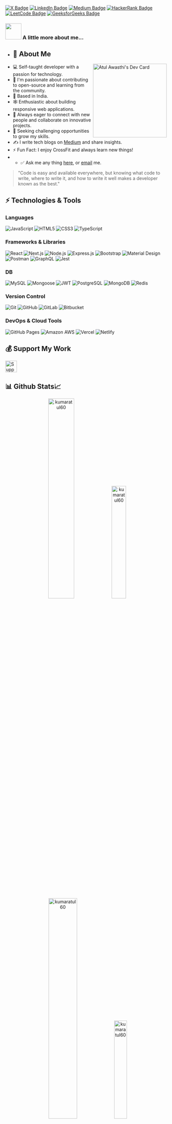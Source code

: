
[![X Badge](https://img.shields.io/badge/X.com-%231DA1F2.svg?&style=flat&logo=x&logoColor=white)](https://x.com/atulkawasthi)
[![LinkedIn Badge](https://img.shields.io/badge/linkedin-3.8K+-blue.svg?&style=flat&logo=linkedin&logoColor=white)](https://www.linkedin.com/in/atul-kumar-awasthi)
[![Medium Badge](https://img.shields.io/badge/medium-black.svg?&style=plastic&logo=medium&logoColor=white)](https://medium.com/@atulkawasthi)
[![HackerRank Badge](https://img.shields.io/badge/hackerrank-brightgreen.svg?&style=flat&logo=hackerrank&logoColor=white)](https://www.hackerrank.com/atulreso1)
[![LeetCode Badge](https://img.shields.io/badge/leetcode-yellow.svg?&style=square&logo=leetcode&logoColor=white)](https://leetcode.com/atulreso1)
[![GeeksforGeeks Badge](https://img.shields.io/badge/geeksforgeeks-brightgreen.svg?&style=plastic&logo=geeksforgeeks&logoColor=white)](https://auth.geeksforgeeks.org/user/atul0063)

 ### <img src="https://media.giphy.com/media/VgCDAzcKvsR6OM0uWg/giphy.gif" width="50"> A little more about me...

- ## 🌟 About Me
<a href="https://app.daily.dev/atuldev12"><img align="right" src="https://api.daily.dev/devcards/v2/SnC6qUoCM.png?type=default&r=gkg" width="230" alt="Atul Awasthi's Dev Card"/></a>

- 💻 Self-taught developer with a passion for technology.
- 🌱 I'm passionate about contributing to open-source and learning from the community.
- 📍 Based in India.
- 🕸️ Enthusiastic about building responsive web applications.
- 🤝 Always eager to connect with new people and collaborate on innovative projects.
- 🌋 Seeking challenging opportunities to grow my skills.
- ✍️ I write tech blogs on [Medium](https://medium.com/@atulkawasthi) and share insights.
- ⚡ Fun Fact: I enjoy CrossFit and always learn new things!
- - ✅ Ask me any thing [here](https://github.com/kumaratul60/kumaratul60/issues/new), or [email](atulreso1@gmail.com) me.

> "Code is easy and available everywhere, but knowing what code to write, where to write it, and how to write it well makes a developer known as the best."

## ⚡ Technologies & Tools

### Languages
![JavaScript](https://img.shields.io/badge/-JavaScript-black?style=flat-square&logo=javascript)
![HTML5](https://img.shields.io/badge/-HTML5-E34F26?style=flat-square&logo=html5)
![CSS3](https://img.shields.io/badge/-CSS3-1572B6?style=flat-square&logo=css3)
![TypeScript](https://img.shields.io/badge/-TypeScript-007ACC?style=flat-square&logo=typescript)

### Frameworks & Libraries
![React](https://img.shields.io/badge/-React-black?style=flat-square&logo=react)
![Next.js](https://img.shields.io/badge/Next.js-black?style=flat-square&logo=next.js)
![Node.js](https://img.shields.io/badge/-Nodejs-black?style=flat-square&logo=node.js)
![Express.js](https://img.shields.io/badge/-Expressjs-black?style=flat-square&logo=express)
![Bootstrap](https://img.shields.io/badge/-Bootstrap-563D7C?style=flat-square&logo=bootstrap)
![Material Design](https://img.shields.io/badge/Material%20Design%20-%230081CB.svg?logo=material-design&logoColor=white)
![Postman](https://img.shields.io/badge/Postman-FF6C37?logo=postman&logoColor=white)
![GraphQL](https://img.shields.io/badge/GraphQL-E10098?style=flat-square&logo=graphql)
![Jest](https://img.shields.io/badge/-jest-BC3B14?style=flat-square&logo=Jest)

### DB
![MySQL](https://img.shields.io/badge/-MySQL-black?style=flat-square&logo=mysql)
![Mongoose](https://img.shields.io/badge/-Mongoose-black?style=flat-square&logo=Mongoose)
![JWT](https://img.shields.io/badge/-JWT-black?style=flat-square&logo=jwt)
![PostgreSQL](https://img.shields.io/badge/-PostgreSQL-4169E1?style=flat-square&logo=postgresql)
![MongoDB](https://img.shields.io/badge/MongoDB-%234ea94b.svg?logo=mongodb&logoColor=white)
![Redis](https://img.shields.io/badge/-Redis-black?style=flat-square&logo=Redis)

### Version Control
![Git](https://img.shields.io/badge/-Git-black?style=flat-square&logo=git)
![GitHub](https://img.shields.io/badge/GitHub-%231DA1F2.svg?style=flat-square&logo=github)
![GitLab](https://img.shields.io/badge/GitLab-%23181717.svg?style=flat-square&logo=gitlab)
![Bitbucket](https://img.shields.io/badge/Bitbucket-%230047B3.svg?style=flat-square&logo=bitbucket)

### DevOps & Cloud Tools
![GitHub Pages](https://img.shields.io/badge/GitHub%20Pages-%23327FC7.svg?logo=github)
![Amazon AWS](https://img.shields.io/badge/Amazon%20AWS-232F3E?style=flat-square&logo=amazon-aws)
![Vercel](https://img.shields.io/badge/Vercel%20-%23000000.svg?logo=vercel&logoColor=white)
![Netlify](https://img.shields.io/badge/Netlify%20-%23000000.svg?logo=netlify&logoColor=white)

## 💰 Support My Work
<a href='https://www.buymeacoffee.com/atulkawasthi' target='_blank'><img height='36' src='https://cdn.buymeacoffee.com/buttons/v2/default-yellow.png' alt='Support Atul on buymeacoffee' /></a>


## 📊 Github Stats📈
 
<p align="center">
 <img width="40%" src="https://github-readme-stats.vercel.app/api?username=kumaratul60&show_icons=true&theme=dark&title_color=ff8000&text_color=ffffff&bg_color=6a6a6a&locale=en&hide_border=true" alt="kumaratul60" />
<img width="30%" src="https://github-readme-stats.vercel.app/api/top-langs?username=kumaratul60&show_icons=true&theme=dark&title_color=ff8000&text_color=ffffff&bg_color=6a6a6a&locale=en&layout=compact&hide_border=true" alt="kumaratul60" /> 
<img width="42%" src="https://github-readme-streak-stats.herokuapp.com/?user=kumaratul60&theme=highcontrast&hide_border=true" alt="kumaratul60" />
<img width="28%" src="http://github-profile-summary-cards.vercel.app/api/cards/productive-time?username=kumaratul60&theme=highcontrast&utcOffset=8&hide_border=true" alt="kumaratul60" />
</p>


[![Atul's github activity graph](https://github-readme-activity-graph.vercel.app/graph?username=kumaratul60&bg_color=0f2d3d&color=1cadfb&line=1cadfb&point=1cadfb&area=true&hide_border=true)](https://github.com/kumaratul60/github-readme-activity-graph)

## 📫 Get in Touch
Feel free to reach out:
- :paperclip: [My Portfolio](https://atultheportfolio.netlify.app)
- :email: [Email Me](mailto:atulreso1@gmail.com)

### 🌱 Profile Visits
![Visitors](https://profile-counter.glitch.me/{kumaratul60}/count.svg?align=right)

### 🌐 Let's Connect!
I'm always happy to help or chat! 😊
 
###  [![Typing SVG](https://readme-typing-svg.herokuapp.com?size=24&width=600&lines=+Always+happy+to+Help+;)](https://git.io/typing-svg)
